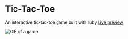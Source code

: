 # Tic-Tac-Toe
An interactive tic-tac-toe game built with ruby
[Live preview](https://replit.com/@MahmoodSalah/TicTacToe)

![GIF of a game](https://s6.gifyu.com/images/20210802_151110.gif)
